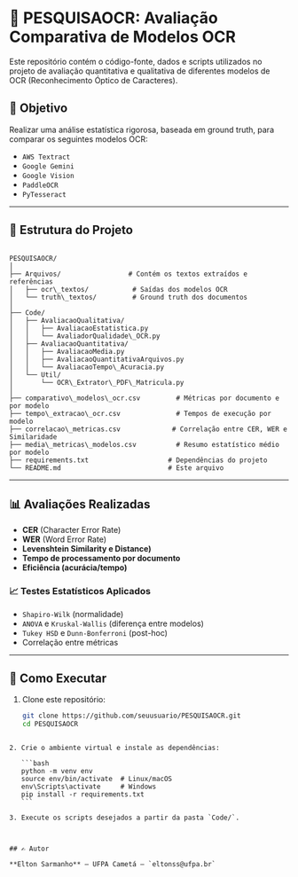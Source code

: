 
# 📄 PESQUISAOCR: Avaliação Comparativa de Modelos OCR

Este repositório contém o código-fonte, dados e scripts utilizados no projeto de avaliação quantitativa e qualitativa de diferentes modelos de OCR (Reconhecimento Óptico de Caracteres).

## 🎯 Objetivo

Realizar uma análise estatística rigorosa, baseada em ground truth, para comparar os seguintes modelos OCR:

- `AWS Textract`
- `Google Gemini`
- `Google Vision`
- `PaddleOCR`
- `PyTesseract`

---

## 📁 Estrutura do Projeto

```

PESQUISAOCR/
│
├── Arquivos/                 # Contém os textos extraídos e referências
│   ├── ocr\_textos/           # Saídas dos modelos OCR
│   └── truth\_textos/         # Ground truth dos documentos
│
├── Code/
│   ├── AvaliacaoQualitativa/
│   │   ├── AvaliacaoEstatistica.py
│   │   └── AvaliadorQualidade\_OCR.py
│   ├── AvaliacaoQuantitativa/
│   │   ├── AvaliacaoMedia.py
│   │   ├── AvaliacaoQuantitativaArquivos.py
│   │   └── AvaliacaoTempo\_Acuracia.py
│   └── Util/
│       └── OCR\_Extrator\_PDF\_Matricula.py
│
├── comparativo\_modelos\_ocr.csv         # Métricas por documento e por modelo
├── tempo\_extracao\_ocr.csv              # Tempos de execução por modelo
├── correlacao\_metricas.csv             # Correlação entre CER, WER e Similaridade
├── media\_metricas\_modelos.csv          # Resumo estatístico médio por modelo
├── requirements.txt                    # Dependências do projeto
└── README.md                           # Este arquivo

````

---

## 📊 Avaliações Realizadas

- **CER** (Character Error Rate)
- **WER** (Word Error Rate)
- **Levenshtein Similarity e Distance)**
- **Tempo de processamento por documento**
- **Eficiência (acurácia/tempo)**

### 📈 Testes Estatísticos Aplicados

- `Shapiro-Wilk` (normalidade)
- `ANOVA` e `Kruskal-Wallis` (diferença entre modelos)
- `Tukey HSD` e `Dunn-Bonferroni` (post-hoc)
- Correlação entre métricas

---

## 🔧 Como Executar

1. Clone este repositório:
   ```bash
   git clone https://github.com/seuusuario/PESQUISAOCR.git
   cd PESQUISAOCR
````

2. Crie o ambiente virtual e instale as dependências:

   ```bash
   python -m venv env
   source env/bin/activate  # Linux/macOS
   env\Scripts\activate     # Windows
   pip install -r requirements.txt
   ```

3. Execute os scripts desejados a partir da pasta `Code/`.



## ✍️ Autor

**Elton Sarmanho** – UFPA Cametá – `eltonss@ufpa.br`




